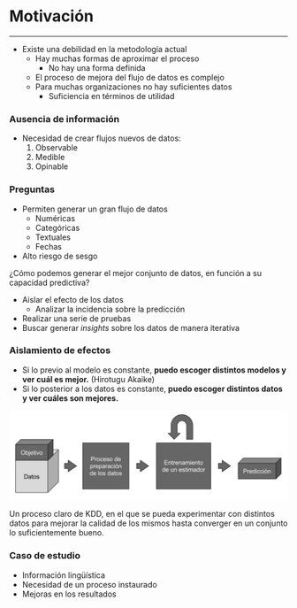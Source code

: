 # Motivación
***



- Existe una debilidad en la metodología actual
  - Hay muchas formas de aproximar el proceso
    - No hay una forma definida
  - El proceso de mejora del flujo de datos es complejo
  - Para muchas organizaciones no hay suficientes datos
      - Suficiencia en términos de utilidad



### Ausencia de información
- Necesidad de crear flujos nuevos de datos:
  1. Observable
  2. Medible
  3. Opinable



### Preguntas
- Permiten generar un gran flujo de datos
  - Numéricas
  - Categóricas
  - Textuales
  - Fechas
- Alto riesgo de sesgo



¿Cómo podemos generar el mejor conjunto de datos, en función a su capacidad predictiva?



- Aislar el efecto de los datos
  - Analizar la incidencia sobre la predicción
- Realizar una serie de pruebas
- Buscar generar *insights* sobre los datos de manera iterativa



### Aislamiento de efectos
- Si lo previo al modelo es constante, **puedo escoger distintos modelos y ver cuál es mejor.** (Hirotugu Akaike)
- Si lo posterior a los datos es constante, **puedo escoger distintos datos y ver cuáles son mejores.**



![](img/constant.svg)



Un proceso claro de KDD, en el que se pueda experimentar con distintos datos para mejorar la calidad de los mismos hasta converger en un conjunto lo suficientemente bueno.



### Caso de estudio
- Información lingüística
- Necesidad de un proceso instaurado
- Mejoras en los resultados
